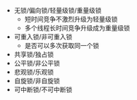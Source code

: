 - 无锁/偏向锁/轻量级锁/重量级锁
	- 短时间竞争不激烈升级为轻量级锁
	- 多个线程长时间竞争升级成为重量级锁
- 可重入锁/非可重入锁
	- 是否可以多次获取同一个锁
- 共享锁/独占锁
- 公平锁/非公平锁
- 悲观锁/乐观锁
- 自旋锁/非自旋锁
- 可中断锁/不可中断锁